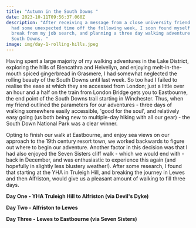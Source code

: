 ```yaml
---
title: "Autumn in the South Downs "
date: 2023-10-11T09:56:37.060Z
description: "After receiving a message from a close university friend that they
  had some unexpected time off the following week, I soon found myself taking a
  break from my job search, and planning a three day walking adventure in the
  South Downs. "
image: img/day-1-rolling-hills.jpeg
---
```

Having spent a large majority of my walking adventures in the Lake District, exploring the hills of Blencathra and Helvellyn, and enjoying melt-in-the-mouth spiced gingerbread in Grasmere, I had somewhat neglected the rolling beauty of the South Downs until last week. So too had I failed to realise the ease at which they are accessed from London; just a little over  an hour and a half on the train from London Bridge gets you to Eastbourne, the end point of the South Downs trail starting in Winchester. Thus, when my friend outlined the parameters for our adventures - three days of walking somewhere easily accessible, 'good for the soul', and relatively easy going (us both being new to multiple-day hiking with all our gear) - the South Down National Park was a clear winner.

Opting to finish our walk at Eastbourne, and enjoy sea views on our approach to the 19th century resort town, we worked backwards to figure out where to begin our adventure. Another factor in this decision was that I had also enjoyed the Seven Sisters cliff walk - which we would end with - back in December, and was enthusiastic to experience this again (and hopefully in slightly less blustery weather!). After some research, I found that starting at the YHA in Truleigh Hill, and breaking the journey in Lewes and then Alfriston, would give us a pleasant amount of walking to fill three days.

**Day One - YHA Truleigh Hill to Alfriston (via Devil's Dyke)**



**Day Two - Alfriston to Lewes**



**Day Three - Lewes to Eastbourne (via Seven Sisters)**